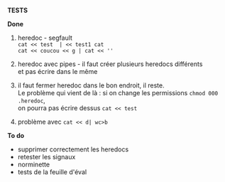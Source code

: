 **TESTS**

**Done**
1. heredoc - segfault\
`cat << test  | << test1 cat`\
`cat << coucou << g | cat << ''`

2. heredoc avec pipes - il faut créer plusieurs heredocs différents\
et pas écrire dans le même

3. il faut fermer heredoc dans le bon endroit, il reste.\
Le problème qui vient de là : si on change les permissions `chmod 000 .heredoc`,\
on pourra pas écrire dessus `cat << test`

4. problème avec `cat << d| wc>b`

**To do**
- supprimer correctement les heredocs
- retester les signaux
- norminette
- tests de la feuille d'éval

